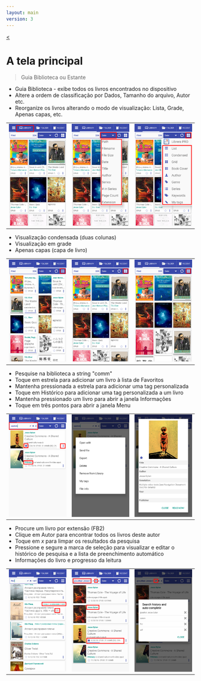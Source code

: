 ```yaml
---
layout: main
version: 3
---
```

[<](/wiki/faq/pt)

# A tela principal

> Guia Biblioteca ou Estante

* Guia Biblioteca - exibe todos os livros encontrados no dispositivo
* Altere a ordem de classificação por Dados, Tamanho do arquivo, Autor etc.
* Reorganize os livros alterando o modo de visualização: Lista, Grade, Apenas capas, etc.

||||
|-|-|-|
|![](1.png)|![](2.png)|![](3.png)|


* Visualização condensada (duas colunas)
* Visualização em grade
* Apenas capas (capa de livro)

||||
|-|-|-|
|![](4.png)|![](5.png)|![](6.png)|


* Pesquise na biblioteca a string &quot;comm&quot;
* Toque em estrela para adicionar um livro à lista de Favoritos
* Mantenha pressionada a estrela para adicionar uma tag personalizada
* Toque em Histórico para adicionar uma tag personalizada a um livro
* Mantenha pressionado um livro para abrir a janela Informações
* Toque em três pontos para abrir a janela Menu

||||
|-|-|-|
|![](7.png)|![](8.png)|![](9.png)|

* Procure um livro por extensão (FB2)
* Clique em Autor para encontrar todos os livros deste autor
* Toque em _x_ para limpar os resultados da pesquisa
* Pressione e segure a marca de seleção para visualizar e editar o histórico de pesquisa e a lista de preenchimento automático
* Informações do livro e progresso da leitura

||||
|-|-|-|
|![](10.png)|![](11.png)|![](12.png)|

